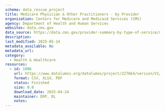 ```yaml
---
schema: data_rescue_project 
title: Medicare Physician & Other Practitioners - by Provider
organization: Centers for Medicare and Medicaid Services (CMS)
agency: Department of Health and Human Services
websites: data.cms.gov
data_source: https://data.cms.gov/provider-summary-by-type-of-service/medicare-physician-other-practitioners/medicare-physician-other-practitioners-by-provider
description: 
last_modified: 2025-05-14
metadata_available: No
metadata_url: 
category:
  - Health & Healthcare 
resources:
  - id: 1006
    url: https://www.datalumos.org/datalumos/project/227664/version/V1/view
    format: CSV, XLSX, PDF
    status: Finished
    size: 0.0
    download_date: 2025-04-24
    maintainer: DRP, DL
    notes: 
---
```

